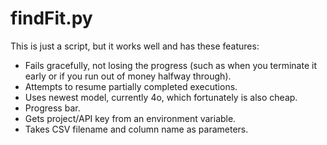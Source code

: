 # findFit.py

This is just a script, but it works well and has these features:

  - Fails gracefully, not losing the progress (such as when you terminate it early or if you run out of money halfway through).
  - Attempts to resume partially completed executions.
  - Uses newest model, currently 4o, which fortunately is also cheap.
  - Progress bar.
  - Gets project/API key from an environment variable.
  - Takes CSV filename and column name as parameters.
